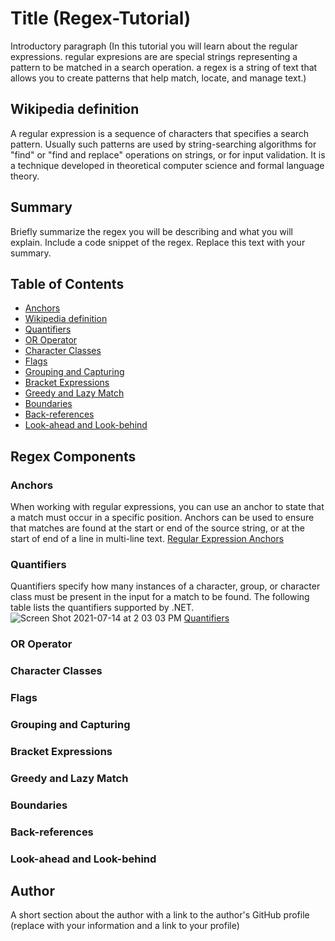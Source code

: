 # Title (Regex-Tutorial)

Introductory paragraph (In this tutorial you will learn about the regular expressions. regular expresions are are special strings representing a pattern to be matched in a search operation. a regex is a string of text that allows you to create patterns that help match, locate, and manage text.)

## Wikipedia definition
A regular expression is a sequence of characters that specifies a search pattern. Usually such patterns are used by string-searching algorithms for "find" or "find and replace" operations on strings, or for input validation. It is a technique developed in theoretical computer science and formal language theory.

## Summary

Briefly summarize the regex you will be describing and what you will explain. Include a code snippet of the regex. Replace this text with your summary.

## Table of Contents

- [Anchors](#anchors)
- [Wikipedia definition](#Wikipedia-definition)
- [Quantifiers](#quantifiers)
- [OR Operator](#or-operator)
- [Character Classes](#character-classes)
- [Flags](#flags)
- [Grouping and Capturing](#grouping-and-capturing)
- [Bracket Expressions](#bracket-expressions)
- [Greedy and Lazy Match](#greedy-and-lazy-match)
- [Boundaries](#boundaries)
- [Back-references](#back-references)
- [Look-ahead and Look-behind](#look-ahead-and-look-behind)

## Regex Components

### Anchors
When working with regular expressions, you can use an anchor to state that a match must occur in a specific position. Anchors can be used to ensure that matches are found at the start or end of the source string, or at the start of end of a line in multi-line text.
[Regular Expression Anchors](http://www.blackwasp.co.uk/RegexAnchors.aspx)
### Quantifiers
Quantifiers specify how many instances of a character, group, or character class must be present in the input for a match to be found. The following table lists the quantifiers supported by .NET.
![Screen Shot 2021-07-14 at 2 03 03 PM](https://user-images.githubusercontent.com/76885757/125670677-1f0c1345-909d-4e92-8d92-0a1f17991572.png)
[Quantifiers](https://docs.microsoft.com/en-us/dotnet/standard/base-types/quantifiers-in-regular-expressions)

### OR Operator

### Character Classes

### Flags

### Grouping and Capturing

### Bracket Expressions

### Greedy and Lazy Match

### Boundaries

### Back-references

### Look-ahead and Look-behind

## Author

A short section about the author with a link to the author's GitHub profile (replace with your information and a link to your profile)
